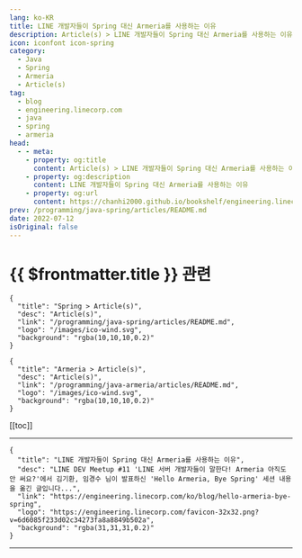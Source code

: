 ```yaml
---
lang: ko-KR
title: LINE 개발자들이 Spring 대신 Armeria를 사용하는 이유
description: Article(s) > LINE 개발자들이 Spring 대신 Armeria를 사용하는 이유
icon: iconfont icon-spring
category: 
  - Java
  - Spring
  - Armeria
  - Article(s)
tag: 
  - blog
  - engineering.linecorp.com
  - java
  - spring
  - armeria
head:
  - - meta:
    - property: og:title
      content: Article(s) > LINE 개발자들이 Spring 대신 Armeria를 사용하는 이유
    - property: og:description
      content: LINE 개발자들이 Spring 대신 Armeria를 사용하는 이유
    - property: og:url
      content: https://chanhi2000.github.io/bookshelf/engineering.linecorp.com/hello-armeria-bye-spring.html
prev: /programming/java-spring/articles/README.md
date: 2022-07-12
isOriginal: false
---
```


# {{ $frontmatter.title }} 관련

```component VPCard
{
  "title": "Spring > Article(s)",
  "desc": "Article(s)",
  "link": "/programming/java-spring/articles/README.md",
  "logo": "/images/ico-wind.svg",
  "background": "rgba(10,10,10,0.2)"
}
```

```component VPCard
{
  "title": "Armeria > Article(s)",
  "desc": "Article(s)",
  "link": "/programming/java-armeria/articles/README.md",
  "logo": "/images/ico-wind.svg",
  "background": "rgba(10,10,10,0.2)"
}
```

[[toc]]

---

```component VPCard
{
  "title": "LINE 개발자들이 Spring 대신 Armeria를 사용하는 이유",
  "desc": "LINE DEV Meetup #11 'LINE 서버 개발자들이 말한다! Armeria 아직도 안 써요?'에서 김기환, 임경수 님이 발표하신 'Hello Armeria, Bye Spring' 세션 내용을 옮긴 글입니다...",
  "link": "https://engineering.linecorp.com/ko/blog/hello-armeria-bye-spring",
  "logo": "https://engineering.linecorp.com/favicon-32x32.png?v=6d6085f233d02c34273fa8a8849b502a",
  "background": "rgba(31,31,31,0.2)"
}
```

<!-- TODO: 작성 -->

---

<TagLinks />